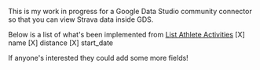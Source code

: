 This is my work in progress for a Google Data Studio community connector so that you can view Strava data inside GDS. 

Below is a list of what's been implemented from [List Athlete Activities](https://developers.strava.com/docs/reference/#api-Activities-getLoggedInAthleteActivities)
[X] name
[X] distance
[X] start_date

If anyone's interested they could add some more fields!

